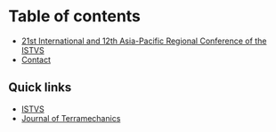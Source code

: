 # Table of contents

* [21st International and 12th Asia-Pacific Regional Conference of the ISTVS](README.md)
* [Contact](contact.md)

## Quick links

* [ISTVS](http://www.istvs.org)
* [Journal of Terramechanics](https://www.sciencedirect.com/journal/journal-of-terramechanics)
